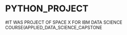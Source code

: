 # PYTHON_PROJECT
#IT WAS PROJECT OF SPACE X FOR IBM DATA SCIENCE COURSE(APPLIED_DATA_SCIENCE_CAPSTONE
